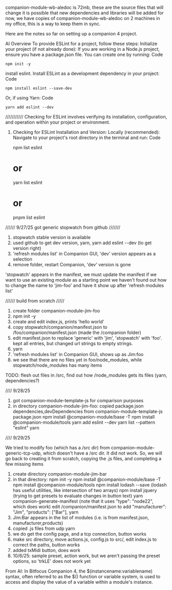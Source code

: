 companion-module-wb-aledoc is 72mb, these are the source files that will change 
it is possible that new dependencies and libraries will be added
for now, we have copies of companion-module-wb-aledoc on 2 machines in my office, 
this is a way to keep them in sync. 

Here are the notes so far on setting up a companion 4 project. 


AI Overview
To provide ESLint for a project, follow these steps:
Initialize your project (if not already done):
If you are working in a Node.js project, ensure you have a package.json file. You can create one by running:
Code

    npm init -y
    
install eslint.
Install ESLint as a development dependency in your project:
Code

    npm install eslint --save-dev
    
Or, if using Yarn:
Code

    yarn add eslint --dev

///////////
Checking for ESLint involves verifying its installation, configuration, and operation within your project or environment.
1. Checking for ESLint Installation and Version:
Locally (recommended): Navigate to your project's root directory in the terminal and run:
Code

    npm list eslint
    # or
    yarn list eslint
    # or
    pnpm list eslint
    
    
////// 9/27/25 got generic stopwatch from github ///////

1) stopwatch stable version is available
2) used github to get dev version, yarn, yarn add eslint --dev (to get version right)
3) 'refresh modules list' in Companion GUI, 'dev' version appears as a selection
4) remove folder, restart Companion, 'dev' version is gone
    
'stopwatch' appears in the manifest, we must update the manifest if we want to use an existing module as a starting point
we haven't found out how to change the name to 'jim-foo' and have it show up after 'refresh modules list'

////// build from scratch /////

1) create folder companion-module-jim-foo
2) npm init -y
3) create and edit index.js, prints 'hello world'
4) copy stopwatch/companion/manifest.json to /foo/companion/manifest.json (made the /companion folder)
5) edit manifest.json to replace 'generic' with 'jim', 'stopwatch' with 'foo'. kept all entries, but changed url strings to empty strings.
6) yarn
7) 'refresh modules list' in Companion GUI, shows up as Jim:foo
8) we see that there are no files yet in foo/node_modules, while stopwatch/node_modules has many items

TODO: flesh out files in /src, find out how /node_modules gets its files (yarn, dependencies?)

//// 9/28/25

1) got companion-module-template-js for comparison purposes
2) in directory companion-module-jim-foo:
    copied package.json dependencies,devDependencies from companion-module-template-js package.json
    npm install @companion-module/base -T
    npm install @companion-module/tools
    yarn add eslint --dev
    yarn list --pattern "eslint"
    yarn
    
//// 9/29/25

We tried to modify foo (which has a /src dir) from companion-module-generic-tcp-udp, which doesn't have a /src dir. It did not work.
So, we will go back to creating it from scratch, copying the .js files, and completing a few missing items

1) create directory companion-module-jim-bar
2) in that directory:
    npm init -y
    npm install @companion-module/base -T
    npm install @companion-module/tools
    npm install lodash --save   (lodash has useful utilities, like intersection of two arrays)
    npm install jquery  (trying to get presets to evaluate changes in button text)
    yarn companion-generate-manifest (note that it uses "type": "node22", which does work)
    edit /companion/manifest.json to add
        "manufacturer": "Jim",
        "products": ["Bar"],
    yarn
3) Jim:Bar appears in the list of modules (i.e. is from manifest.json, manufacturer,products)
4) copied .js files from udp
    yarn
5) we do get the config page, and a tcp connection, button works
6) make src directory, move actions.js, config.js to src/, edit index.js to correct the paths, button works
7) added txMidi button, does work
8) 10/6/25: sample preset, action work, but we aren't passing the preset options, so 'trkLE' does not work yet

From AI: In Bitfocus Companion 4, the $(instancename:variablename) syntax, often referred to as the $() function or variable system, is used to access and display the value of a variable within a module's instance.

    





    

